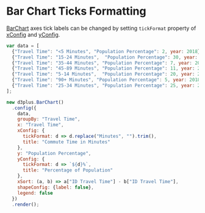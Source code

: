 # Bar Chart Ticks Formatting

[BarChart](http://d3plus.org/docs/#BarChart) axes tick labels can be changed by setting `tickFormat` property of [xConfig](http://d3plus.org/docs/#Plot.xConfig) and [yConfig](http://d3plus.org/docs/#Plot.yConfig).


```js
var data = [
  {"Travel Time": "<5 Minutes", "Population Percentage": 2, year: 2018},
  {"Travel Time": "15-24 Minutes",  "Population Percentage": 30, year: 2018},
  {"Travel Time": "35-44 Minutes", "Population Percentage": 7, year: 2018},
  {"Travel Time": "45-89 Minutes", "Population Percentage": 11, year: 2018},
  {"Travel Time": "5-14 Minutes",  "Population Percentage": 20, year: 2018},
  {"Travel Time": "90+ Minutes", "Population Percentage": 5, year: 2018},
  {"Travel Time": "25-34 Minutes", "Population Percentage": 25, year: 2018}
];

new d3plus.BarChart()
  .config({
    data,
    groupBy: "Travel Time",
    x: "Travel Time",
    xConfig: {
      tickFormat: d => d.replace("Minutes", "").trim(),
      title: "Commute Time in Minutes"
    },
    y: "Population Percentage",
    yConfig: {
      tickFormat: d => `${d}%`,
      title: "Percentage of Population"
    },
    xSort: (a, b) => a["ID Travel Time"] - b["ID Travel Time"],
    shapeConfig: {label: false},
    legend: false
  })
  .render();
```
